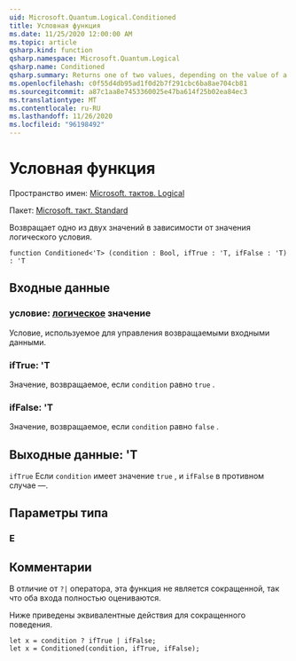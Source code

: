 ```yaml
---
uid: Microsoft.Quantum.Logical.Conditioned
title: Условная функция
ms.date: 11/25/2020 12:00:00 AM
ms.topic: article
qsharp.kind: function
qsharp.namespace: Microsoft.Quantum.Logical
qsharp.name: Conditioned
qsharp.summary: Returns one of two values, depending on the value of a Boolean condition.
ms.openlocfilehash: c0f55d4db95ad1f0d2b7f291cbc6ba8ae704cb81
ms.sourcegitcommit: a87c1aa8e7453360025e47ba614f25b02ea84ec3
ms.translationtype: MT
ms.contentlocale: ru-RU
ms.lasthandoff: 11/26/2020
ms.locfileid: "96198492"
---
```

# <a name="conditioned-function"></a>Условная функция

Пространство имен: [Microsoft. тактов. Logical](xref:Microsoft.Quantum.Logical)

Пакет: [Microsoft. такт. Standard](https://nuget.org/packages/Microsoft.Quantum.Standard)


Возвращает одно из двух значений в зависимости от значения логического условия.

```qsharp
function Conditioned<'T> (condition : Bool, ifTrue : 'T, ifFalse : 'T) : 'T
```


## <a name="input"></a>Входные данные

### <a name="condition--bool"></a>условие: [логическое](xref:microsoft.quantum.lang-ref.bool) значение

Условие, используемое для управления возвращаемыми входными данными.


### <a name="iftrue--t"></a>ifTrue: 'T

Значение, возвращаемое, если `condition` равно `true` .


### <a name="iffalse--t"></a>ifFalse: 'T

Значение, возвращаемое, если `condition` равно `false` .



## <a name="output--t"></a>Выходные данные: 'T

`ifTrue` Если `condition` имеет значение `true` , и `ifFalse` в противном случае —.

## <a name="type-parameters"></a>Параметры типа

### <a name="t"></a>Е



## <a name="remarks"></a>Комментарии

В отличие от `?|` оператора, эта функция не является сокращенной, так что оба входа полностью оцениваются.

Ниже приведены эквивалентные действия для сокращенного поведения.

```Q#
let x = condition ? ifTrue | ifFalse;
let x = Conditioned(condition, ifTrue, ifFalse);
```